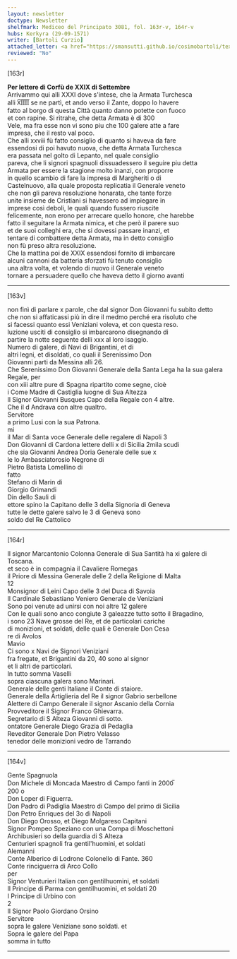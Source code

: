 ```yaml
---
layout: newsletter
doctype: Newsletter
shelfmark: Mediceo del Principato 3081, fol. 163r-v, 164r-v
hubs: Kerkyra (29-09-1571)
writer: [Bartoli Curzio]
attached_letter: <a href="https://smansutti.github.io/cosimobartoli/texts/TBD/">TBD</a>
reviewed: "No"
---
```


[163r]  
  
  
<strong>Per lettere di Corfù de XXIX di Settembre</strong>  
Arrivammo qui alli XXXI dove s'intese, che la Armata Turchesca  
alli X̅I̅I̅I̅I̅ se ne partì, et ando verso il Zante, doppo lo havere  
fatto al borgo di questa Città quanto danno potette con fuoco  
et con rapine. Si ritrahe, che detta Armata è di 300  
Vele, ma fra esse non vi sono piu che 100 galere atte a fare  
impresa, che il resto val poco.  
Che alli xxviii fù fatto consiglio di quanto si haveva da fare  
essendosi di poi havuto nuova, che detta Armata Turchesca  
era passata nel golto di Lepanto, nel quale consiglio  
pareva, che li signori spagnuoli dissuadessero il seguire piu detta  
Armata per essere la stagione molto inanzi, con proporre  
in quello scambio di fare la impresa di Margheriti o di  
Castelnuovo, alla quale proposta replicatia il Generale veneto  
che non gli pareva resoluzione honarata, che tante forze  
unite insieme de Cristiani si havessero ad impiegare in  
imprese così deboli, le quali quando fussero riuscite  
felicemente, non erono per arrecare quello honore, che harebbe  
fatto il seguitare la Armata nimica, et che però il parere suo  
et de suoi colleghi era, che si dovessi passare inanzi, et  
tentare di combattere detta Armata, ma in detto consiglio  
non fù preso altra resoluzione.  
Che la mattina poi de XXIX essendosi fornito di imbarcare  
alcuni cannoni da batteria sforzati fù tenuto consiglio  
una altra volta, et volendo di nuovo il Generale veneto  
tornare a persuadere quello che haveva detto il giorno avanti  
  
---  

[163v]  
  
  
non finì di parlare x parole, che dal signor Don Giovanni fu subito detto  
che non si affaticassi più in dire il medmo perché era risoluto che  
si facessi quanto essi Veniziani voleva, et con questa reso.  
luzione usciti di consiglio si imbarcarono disegnando di  
partire la notte seguente delli xxx al loro isaggio.  
Numero di galere, di Navi di Brigantini, et di  
altri legni, et disoldati, co quali il Serenissimo Don  
Giovanni parti da Messina alli 26.  
Che Serenissimo Don Giovanni Generale della Santa Lega ha la sua galera Regale, per  
con xiii altre pure di Spagna ripartito come segne, cioè  
i Come Madre di Castiglia luogne di Sua Altezza  
Il Signor Giovanni Busques Capo della Regale con 4 altre.  
Che il d Andrava con altre qualtro.  
Servitore  
a primo Lusi con la sua Patrona.  
mi  
il Mar di Santa voce Generale delle regalere di Napoli 3  
Don Giovanni di Cardona lettere delli x di Sicilia 2mila scudi  
che sia Giovanni Andrea Doria Generale delle sue x  
le lo Ambasciatorosio Negrone di  
Pietro Batista Lomellino di  
fatto  
Stefano di Marin di  
Giorgio Grimandi  
Din dello Sauli di  
ettore spino la Capitano delle 3 della Signoria di Geneva  
tutte le dette galere salvo le 3 di Geneva sono  
soldo del Re Cattolico  
  
---  

[164r]  
  
  
Il signor Marcantonio Colonna Generale di Sua Santità ha xi galere di Toscana.  
et seco è in compagnia il Cavaliere Romegas  
il Priore di Messina Generale delle 2 della Religione di Malta  
12  
Monsignor di Leini Capo delle 3 del Duca di Savoia  
Il Cardinale Sebastiano Veniero Generale de Veniziani  
Sono poi venute ad unirsi con noi altre 12 galere  
Con le quali sono anco congiute 3 galeazze tutto sotto il Bragadino,  
i sono 23 Nave grosse del Re, et de particolari cariche  
di monizioni, et soldati, delle quali è Generale Don Cesa  
re di Avolos  
Mavio  
Ci sono x Navi de Signori Veniziani  
fra fregate, et Brigantini da 20, 40 sono al signor  
et li altri de particolari.  
In tutto somma Vaselli  
sopra ciascuna galera sono Marinari.  
Generale delle genti Italiane il Conte di staiore.  
Generale della Artiglieria del Re il signor Gabrio serbellone  
Alettere di Campo Generale il signor Ascanio della Cornia  
Provveditore il Signor Franco Ghievarra.  
Segretario di S Alteza Giovanni di sotto.  
ontatore Generale Diego Grazia di Pedaglia  
Reveditor Generale Don Pietro Velasso  
tenedor delle monizioni vedro de Tarrando  
  
---  

[164v]  
  
  
Gente Spagnuola  
Don Michele di Moncada Maestro di Campo fanti in 2000̅  
200 o  
Don Loper di Figuerra.  
Don Padro di Padiglia Maestro di Campo del primo di Sicilia  
Don Petro Enriques del 3o di Napoli  
Don Diego Orosso, et Diego Molgareso Capitani  
Signor Pompeo Speziano con una Compa di Moschettoni  
Archibusieri so della guardia di S Alteza  
Centurieri spagnoli fra gentil'huomini, et soldati  
Alemanni  
Conte Alberico di Lodrone Colonello di Fante. 360  
Conte rinciguerra di Arco Collo  
per  
Signor Venturieri Italian con gentilhuomini, et soldati  
Il Principe di Parma con gentilhuomini, et soldati 20  
I Principe di Urbino con  
2  
Il Signor Paolo Giordano Orsino  
Servitore  
sopra le galere Veniziane sono soldati. et  
Sopra le galere del Papa  
somma in tutto  
  
---  

